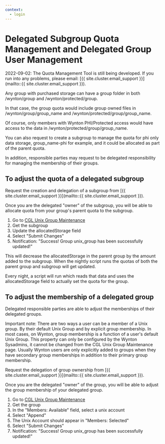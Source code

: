 ```yaml
---
context:
  - login
---
```


# Delegated Subgroup Quota Management and Delegated Group User Management


<div class="alert alert-warning" role="alert" markdown="1">
2022-09-02: The Quota Management Tool is still being developed. If you run into any problems, please email: [{{ site.cluster.email_support }}](mailto::{{ site.cluster.email_support }}).
</div>

Any group with purchased storage can have a group folder in both /wynton/group and /wynton/protected/group.

In that case, the group quota would include group owned files in /wynton/group/group_name and /wynton/protected/group/group_name.

Of course, only members with Wynton PHI/Protected access would have access to the data in /wynton/protected/group/group_name.

You can also request to create a subgroup to manage the quota for phi only data storage, group_name-phi for example, and it could be allocated as part of the parent quota.

In addition, responsible parties may request to be delegated responsibility for managing the membership of their groups.

## To adjust the quota of a delegated subgroup

Request the creation and delegation of a subgroup from [{{ site.cluster.email_support }}](mailto::{{ site.cluster.email_support }}).

Once you are the delegated "owner" of the subgroup, you will be able to allocate quota from your group's parent quota to the subgroup.

 1. Go to [CGL Unix Group Maintenance](https://www.cgl.ucsf.edu/admin/unixGroupMaint.py)
 2. Get the subgroup
 3. Update the allocatedStorage field
 4. Select "Submit Changes"
 5. Notification: "Success! Group unix_group has been successfully updated!"

This will decrease the allocatedStorage in the parent group by the amount added to the subgroup.  When the nightly script runs the quotas of both the parent group and subgroup will get updated.

Every night, a script will run which reads that data and uses the allocatedStorage field to actually set the quota for the group.



## To adjust the membership of a delegated group

Delegated responsible parties are able to adjust the memberships of their delegated groups.

<div class="alert alert-warning" role="alert" markdown="1">
Important note: There are two ways a user can be a member of a Unix group. By their default Unix Group and by explicit group membership. In most cases, on Wynton, group membership is a function of a user's default Unix Group. This property can only be configured by the Wynton Sysadmins, it cannot be changed from the CGL Unix Group Maintenance page. Usually Wynton users are only explicitly added to groups when they have secondary group memberships in addition to their primary group membership.
</div>

Request the delegation of group ownership from [{{ site.cluster.email_support }}](mailto::{{ site.cluster.email_support }}).

Once you are the delegated "owner" of the group, you will be able to adjust the group membership of your delegated group.

 1. Go to [CGL Unix Group Maintenance](https://www.cgl.ucsf.edu/admin/unixGroupMaint.py)
 2. Get the group
 3. In the "Members: Available" field, select a unix account
 4. Select "Append"
 5. The Unix Account should appear in "Members: Selected"
 6. Select "Submit Changes"
 7. Notification: "Success! Group unix_group has been successfully updated!"
